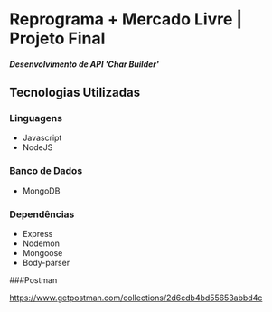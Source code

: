 # Reprograma + Mercado Livre | Projeto Final 
##### Desenvolvimento de API 'Char Builder'

## Tecnologias Utilizadas
### Linguagens
- Javascript<br>
- NodeJS<br>

### Banco de Dados
- MongoDB<br>

### Dependências
- Express<br>
- Nodemon<br>
- Mongoose<br>
- Body-parser<br>

###Postman

https://www.getpostman.com/collections/2d6cdb4bd55653abbd4c
